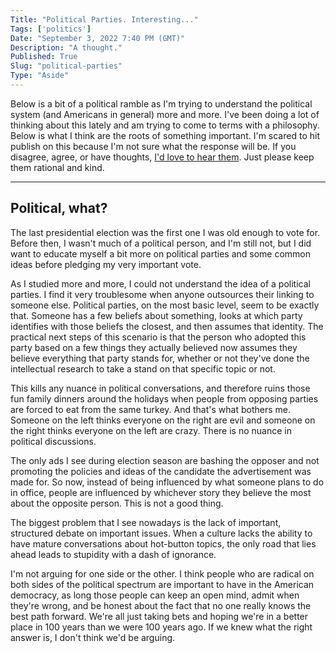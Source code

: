 ```yaml
---
Title: "Political Parties. Interesting..."
Tags: ['politics']
Date: "September 3, 2022 7:40 PM (GMT)"
Description: "A thought."
Published: True
Slug: "political-parties"
Type: "Aside"
---
```


Below is a bit of a political ramble as I'm trying to understand the political system (and Americans in general) more and more. I've been doing a lot of thinking about this lately and am trying to come to terms with a philosophy. Below is what I think are the roots of something important. I'm scared to hit publish on this because I'm not sure what the response will be. If you disagree, agree, or have thoughts, [I'd love to hear them](https://twitter.com/daltonmabery). Just please keep them rational and kind.

---

## Political, what?
The last presidential election was the first one I was old enough to vote for. Before then, I wasn't much of a political person, and I'm still not, but I did want to educate myself a bit more on political parties and some common ideas before pledging my very important vote.

As I studied more and more, I could not understand the idea of a political parties. I find it very troublesome when anyone outsources their linking to someone else. Political parties, on the most basic level, seem to be exactly that. Someone has a few beliefs about something, looks at which party identifies with those beliefs the closest, and then assumes that identity. The practical next steps of this scenario is that the person who adopted this party based on a few things they actually believed now assumes they believe everything that party stands for, whether or not they've done the intellectual research to take a stand on that specific topic or not.

This kills any nuance in political conversations, and therefore ruins those fun family dinners around the holidays when people from opposing parties are forced to eat from the same turkey. And that's what bothers me. Someone on the left thinks everyone on the right are evil and someone on the right thinks everyone on the left are crazy. There is no nuance in political discussions.

The only ads I see during election season are bashing the opposer and not promoting the policies and ideas of the candidate the advertisement was made for. So now, instead of being influenced by what someone plans to do in office, people are influenced by whichever story they believe the most about the opposite person. This is not a good thing.

The biggest problem that I see nowadays is the lack of important, structured debate on important issues. When a culture lacks the ability to have mature conversations about hot-button topics, the only road that lies ahead leads to stupidity with a dash of ignorance.

I'm not arguing for one side or the other. I think people who are radical on both sides of the political spectrum are important to have in the American democracy, as long those people can keep an open mind, admit when they're wrong, and be honest about the fact that no one really knows the best path forward. We're all just taking bets and hoping we're in a better place in 100 years than we were 100 years ago. If we knew what the right answer is, I don't think we'd be arguing.